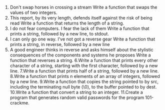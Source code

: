 1. Don't swap horses in crossing a stream
Write a function that swaps the values of two integers.
2. This report, by its very length, defends itself against the risk of being read
Write a function that returns the length of a string.
3. I do not fear computers. I fear the lack of them
Write a function that prints a string, followed by a new line, to stdout.
4. I can only go one way. I've not got a reverse gear
Write a function that prints a string, in reverse, followed by a new line
5. A good engineer thinks in reverse and asks himself about the stylistic consequences of the components and systems he proposes
Write a function that reverses a string.
6.Write a function that prints every other character of a string, starting with the first character, followed by a new line.
7.Write a function that prints half of a string, followed by a new line.
8.Write a function that prints n elements of an array of integers, followed by a new line.
9.Write a function that copies the string pointed to by src, including the terminating null byte (\0), to the buffer pointed to by dest.
10.Write a function that convert a string to an integer.
11.Create a program that generates random valid passwords for the program 101-crackme.
